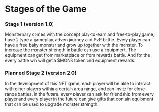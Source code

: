 # Stages of the Game

### Stage 1 (version 1.0)&#x20;

Monsternary comes with the concept play-to-earn and free-to-play game, have 2 type a gameplay, adven journey and PvP battle. Every player can have a free baby monster and grow up together with the monster. To increase the monster strength in battle can use a equipment. The equipment can get from marketplace or from rewards battle. And for the every battle win will get a $MONS token and equipment rewards.

### Planned Stage 2 (version 2.0)&#x20;

In the development of this NFT game, each player will be able to interact with other players within a certain area range, and can invite for close-range battles. In the future, every player can ask for friendship from every player and every player in the future can give gifts that contain equipment that can be used to upgrade monster strength.
